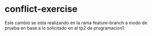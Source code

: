 # conflict-exercise

Este cambio se esta realizando en la rama feature-branch a modo de prueba en base a lo solicitado en el tp2 de programacion1.
